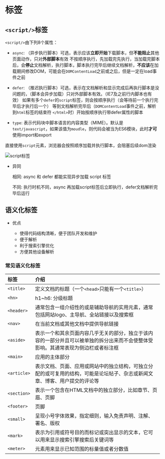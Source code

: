 # 标签

## `<script/>`标签

`<script/>`由下列8个属性：

- `async`: （异步执行脚本）可选，表示应该**立即开始**下载脚本，但**不能阻止**其他页面动作，只对**外部脚本**有效
  不按顺序执行，先加载完先执行，当加载完脚本后，会**停止**文档解析，执行脚本，脚本执行完毕后继续文档解析，**不应该**在加载期间修改DOM，可能会在`DOMContentLoad`之前或之后，但是一定在load事件之前

- `defer`: （推迟执行脚本）可选，表示在文档解析和显示完成后再执行脚本是没问题的，（脚本会异步加载）只对外部脚本有效。（IE7及之前行内脚本也有效）
  如果有多个`defer`的`script`标签，则会按顺序执行（会等待前一个执行完毕后才执行后一个）
  等到文档解析完毕后（`DOMContentLoad`事件之前，解析到`html`标签的结束符 `</html>`时）开始按顺序执行带defer属性的脚本

- `type`: 表示代码块中脚本语言的内容类型（MIME）。默认是`text/javascript`，如果该值为`moudle`，则代码会被当为ES6模块，此时**才可**使用import和export

直接使用`script`元素，浏览器会按照顺序加载并执行脚本，会阻塞后续dom渲染

![script标签](/script.png)

- 异同

  相同: async 和 defer 都能实现异步加载 script 标签

  不同: 执行时机不同，async 再加载script标签后立即执行，defer文档解析完毕后运行

## 语义化标签

- 优点

  - 使得代码结构清晰，便于团队开发和维护
  - 便于解析
  - 利于搜索引擎优化
  - 方便其他设备解析

### 常见语义化标签

| 标签 | 介绍 |
| :-- | :-- |
| `<title>` | 定义文档的标题（一个`<head>`只能有一个`<title>`） |
| `<hn>` | h1~h6: 分级标题 |
| `<header>` | 通常包含一组介绍性的或是辅助导航的实用元素，通常包括网站logo、主导航、全站链接以及搜索框 |
| `<nav>` | 在当前文档或其他文档中提供导航链接 |
| `<aside>` | 表示一个和其余页面内容几乎无关的部分，独立于该内容的一部分并且可以被单独的拆分出来而不会使整体受影响。其通常表现为侧边栏或者标注框 |
| `<main>` | 应用的主体部分 |
| `<article>` | 表示文档、页面、应用或网站中的独立结构，可独立分配的或可复用的结构，可能是论坛帖子、杂志或新闻文章、博客、用户提交的评论等 |
| `<section>` | 表示一个包含在HTML文档中的独立部分，比如章节、页眉、页脚 |
| `<footer>` | 页脚 |
| `<small>` | 呈现小号字体效果，指定细则，输入免责声明、注解、署名、版权 |
| `<mark>` | 表示为引用或符号目的而标记或突出显示的文本，它可以用来显示搜索引擎搜索后关键词等 |
| `<meter>` | 元素用来显示已知范围的标量值或者分数值 |
